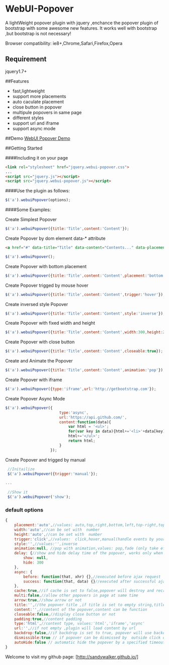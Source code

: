 WebUI-Popover
=============

A lightWeight popover plugin with jquery ,enchance the  popover plugin of bootstrap with some awesome new features. It works well with bootstrap ,but bootstrap is not necessary!


Browser compatibility: ie8+,Chrome,Safari,Firefox,Opera

## Requirement

jquery1.7+

##Features
* fast,lightweight
* support more placements
* auto caculate placement
* close button in popover
* multipule popovers in same page
* different styles
* support url and iframe
* support async mode

##Demo
[WebUI Popover Demo](http://sandywalker.github.io/webui-popover/demo/)

##Getting Started

####Including it on your page
```html
<link rel="stylesheet" href="jquery.webui-popover.css">
...
<script src="jquery.js"></script>
<script src="jquery.webui-popover.js"></script>
```

####Use the plugin as follows:

```javascript
$('a').webuiPopover(options);
```

####Some Examples:

Create  Simplest Popover
```javascript
$('a').webuiPopover({title:'Title',content:'Content'});
```

Create  Popover by dom element data-* attribute
```html
<a href="#" data-title="Title" data-content="Contents..." data-placement="right"></a>
```
```javascript
$('a').webuiPopover();
```

Create  Popover with bottom placement
```javascript
$('a').webuiPopover({title:'Title',content:'Content',placement:'bottom'});
```

Create  Popover trigged by mouse hover
```javascript
$('a').webuiPopover({title:'Title',content:'Content',trigger:'hover'});
```

Create  inversed style Popover 
```javascript
$('a').webuiPopover({title:'Title',content:'Content',style:'inverse'});
```
Create  Popover with fixed width and height
```javascript
$('a').webuiPopover({title:'Title',content:'Content',width:300,height:200});
```

Create  Popover with close button
```javascript
$('a').webuiPopover({title:'Title',content:'Content',closeable:true});
```

Create  and Animate the Popover 
```javascript
$('a').webuiPopover({title:'Title',content:'Content',animation:'pop'});
```

Create  Popover with iframe
```javascript
$('a').webuiPopover({type:'iframe',url:'http://getbootstrap.com'});
```

Create  Popover Async Mode
```javascript
$('a').webuiPopover({	
						type:'async',
						url:'https://api.github.com/',
						content:function(data){
 							var html = '<ul>';
 							for(var key in data){html+='<li>'+data[key]+'</li>';}
							html+='</ul>';
							return html;
						}	
 					});
```

Create  Popover and trigged by manual
```javascript
 //Initailize 
 $('a').webuiPopover({trigger:'manual'});

...
 
 //Show it
 $('a').webuiPopover('show');

```



### default options
```javascript
{
	placement:'auto',//values: auto,top,right,bottom,left,top-right,top-left,bottom-right,bottom-left,auto-top,auto-right,auto-bottom,auto-left,horizontal,vertical
	width:'auto',//can be set with  number
	height:'auto',//can be set with  number
	trigger:'click',//values:  click,hover,manual(handle events by your self),sticky(always show after popover is created);
	style:'',//values:'',inverse
	animation:null, //pop with animation,values: pop,fade (only take effect in the browser which support css3 transition)
	delay: {//show and hide delay time of the popover, works only when trigger is 'hover',the value can be number or object
	    show: null,
	    hide: 300
	},
	async: {
	    before: function(that, xhr) {},//executed before ajax request
	    success: function(that, data) {}//executed after successful ajax request
	},
	cache:true,//if cache is set to false,popover will destroy and recreate
	multi:false,//allow other popovers in page at same time
	arrow:true,//show arrow or not
	title:'',//the popover title ,if title is set to empty string,title bar will auto hide
	content:'',//content of the popover,content can be function
	closeable:false,//display close button or not
	padding:true,//content padding
	type:'html',//content type, values:'html','iframe','async'
	url:'',//if not empty ,plugin will load content by url
	backdrop:false,//if backdrop is set to true, popover will use backdrop on open
	dismissible:true // if popover can be dismissed by  outside click or escape key
	autoHide:false // automatic hide the popover by a specified timeout, the value must be false,or a number(1000 = 1s).
}
```

Welcome to visit my github page: [http://sandywalker.github.io/]





